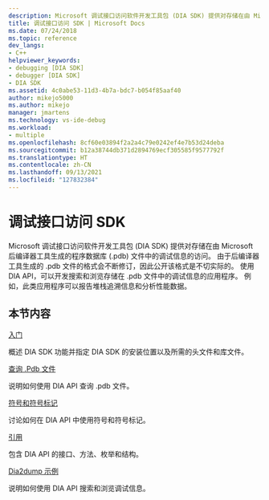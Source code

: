 ```yaml
---
description: Microsoft 调试接口访问软件开发工具包 (DIA SDK) 提供对存储在由 Microsoft 后编译器工具生成的程序数据库 (.pdb) 文件中的调试信息的访问。
title: 调试接口访问 SDK | Microsoft Docs
ms.date: 07/24/2018
ms.topic: reference
dev_langs:
- C++
helpviewer_keywords:
- debugging [DIA SDK]
- debugger [DIA SDK]
- DIA SDK
ms.assetid: 4c0abe53-11d3-4b7a-bdc7-b054f85aaf40
author: mikejo5000
ms.author: mikejo
manager: jmartens
ms.technology: vs-ide-debug
ms.workload:
- multiple
ms.openlocfilehash: 8cf60e03894f2a2a4c79e0242ef4e7b53d24deba
ms.sourcegitcommit: b12a38744db371d2894769ecf305585f9577792f
ms.translationtype: HT
ms.contentlocale: zh-CN
ms.lasthandoff: 09/13/2021
ms.locfileid: "127832384"
---
```

# <a name="debug-interface-access-sdk"></a>调试接口访问 SDK

Microsoft 调试接口访问软件开发工具包 (DIA SDK) 提供对存储在由 Microsoft 后编译器工具生成的程序数据库 (.pdb) 文件中的调试信息的访问。 由于后编译器工具生成的 .pdb 文件的格式会不断修订，因此公开该格式是不切实际的。 使用 DIA API，可以开发搜索和浏览存储在 .pdb 文件中的调试信息的应用程序。 例如，此类应用程序可以报告堆栈追溯信息和分析性能数据。

## <a name="in-this-section"></a>本节内容

[入门](../../debugger/debug-interface-access/getting-started-debug-interface-access-sdk.md)

概述 DIA SDK 功能并指定 DIA SDK 的安装位置以及所需的头文件和库文件。

[查询 .Pdb 文件](../../debugger/debug-interface-access/querying-the-dot-pdb-file.md)

说明如何使用 DIA API 查询 .pdb 文件。

[符号和符号标记](../../debugger/debug-interface-access/symbols-and-symbol-tags.md)

讨论如何在 DIA API 中使用符号和符号标记。

[引用](../../debugger/debug-interface-access/debug-interface-access-sdk-reference.md)

包含 DIA API 的接口、方法、枚举和结构。

[Dia2dump 示例](../../debugger/debug-interface-access/dia2dump-sample.md)

说明如何使用 DIA API 搜索和浏览调试信息。
